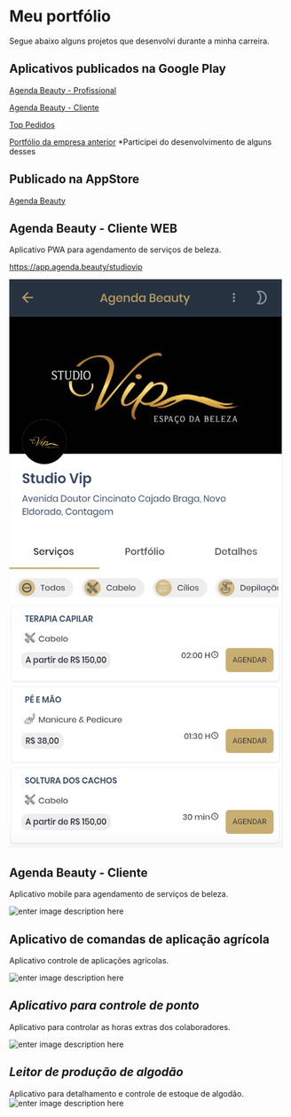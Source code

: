 # Meu portfólio 


Segue abaixo alguns projetos que desenvolvi durante a minha carreira.




## Aplicativos publicados na Google Play

[Agenda Beauty - Profissional](https://play.google.com/store/apps/details?id=br.com.agendabeauty.profissional)

[Agenda Beauty - Cliente](https://play.google.com/store/apps/details?id=br.com.agendabeauty)

[Top Pedidos](https://play.google.com/store/apps/details?id=br.inf.topsoft.tspedidos)

[Portfólio da empresa anterior](https://play.google.com/store/apps/developer?id=Top%20Soft%20Inform%C3%A1tica)
*Participei do desenvolvimento de alguns desses

## Publicado na AppStore
[Agenda Beauty](https://apps.apple.com/br/developer/fernando-santos/id1528904641)






## **Agenda Beauty - Cliente WEB**

Aplicativo PWA para agendamento de serviços de beleza.

https://app.agenda.beauty/studiovip

![enter image description here](https://github.com/weslleyhsantana/portfolio/blob/main/projetos/ab-web-cliente.png?raw=true)




## **Agenda Beauty - Cliente**

Aplicativo mobile para agendamento de serviços de beleza.

![enter image description here](https://github.com/weslleyhsantana/portfolio/blob/1b4e1eaa1c3f312048a8c34bd7b8f3bfd1e53f60/projetos/ab-cliente.gif?raw=true)

## **Aplicativo de comandas de aplicação agrícola**

Aplicativo controle de aplicações agrícolas.

![enter image description here](https://github.com/weslleyhsantana/portfolio/blob/main/projetos/comandas.gif?raw=true)


## ***Aplicativo para controle de ponto***

Aplicativo para controlar as horas extras dos colaboradores.

![enter image description here](https://github.com/weslleyhsantana/portfolio/blob/main/projetos/ponto.gif?raw=true)

## ***Leitor de produção de algodão***

 
Aplicativo para detalhamento e controle de estoque de algodão.
![enter image description here](https://github.com/weslleyhsantana/portfolio/blob/main/projetos/leitor-de-fardinho.gif?raw=true)
